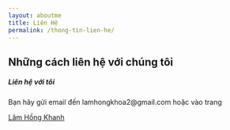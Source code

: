 ```yaml
---
layout: aboutme
title: Liên Hệ
permalink: /thong-tin-lien-he/
---    
```

<div>
    <h2>
        Những cách liên hệ với chúng tôi
    </h2>
    <div>
        <h5>Liên hệ với tôi</h5>
        <p>Bạn hãy gửi email đến  lamhongkhoa2@gmail.com hoặc vào trang </p>
        <a target="_blank" href="https://lamhongkhanh.blogspot.com"> Lâm Hồng Khanh</a>
    </div>
</div>   
